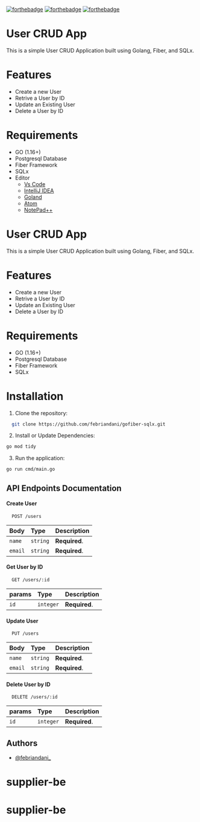 [![forthebadge](https://forthebadge.com/images/badges/made-with-go.svg)](https://forthebadge.com)
[![forthebadge](https://forthebadge.com/images/badges/built-with-love.svg)](https://forthebadge.com)
[![forthebadge](https://forthebadge.com/images/badges/makes-people-smile.svg)](https://forthebadge.com)

# User CRUD App

This is a simple User CRUD Application built using Golang, Fiber, and SQLx.

# Features

- Create a new User
- Retrive a User by ID
- Update an Existing User
- Delete a User by ID

# Requirements

- GO (1.16+)
- Postgresql Database
- Fiber Framework
- SQLx
- Editor
  - [Vs Code](https://code.visualstudio.com/download)
  - [IntelliJ IDEA](https://www.jetbrains.com/idea/)
  - [Goland](https://www.jetbrains.com/go/)
  - [Atom](https://atom.io/)
  - [NotePad++](https://notepad-plus-plus.org/downloads/)

# User CRUD App

This is a simple User CRUD Application built using Golang, Fiber, and SQLx.

# Features

- Create a new User
- Retrive a User by ID
- Update an Existing User
- Delete a User by ID

# Requirements

- GO (1.16+)
- Postgresql Database
- Fiber Framework
- SQLx

# Installation

1. Clone the repository:

```bash
  git clone https://github.com/febriandani/gofiber-sqlx.git
```

2. Install or Update Dependencies:

```bash
go mod tidy
```

3. Run the application:

```bash
go run cmd/main.go
```

## API Endpoints Documentation

#### Create User

```http
  POST /users
```

| Body    | Type     | Description   |
| :------ | :------- | :------------ |
| `name`  | `string` | **Required**. |
| `email` | `string` | **Required**. |

#### Get User by ID

```http
  GET /users/:id
```

| params | Type      | Description   |
| :----- | :-------- | :------------ |
| `id`   | `integer` | **Required**. |

#### Update User

```http
  PUT /users
```

| Body    | Type     | Description   |
| :------ | :------- | :------------ |
| `name`  | `string` | **Required**. |
| `email` | `string` | **Required**. |

#### Delete User by ID

```http
  DELETE /users/:id
```

| params | Type      | Description   |
| :----- | :-------- | :------------ |
| `id`   | `integer` | **Required**. |

## Authors

- [@febriandani\_](https://www.linkedin.com/in/mhmmdfebriandani/)
# supplier-be
# supplier-be
